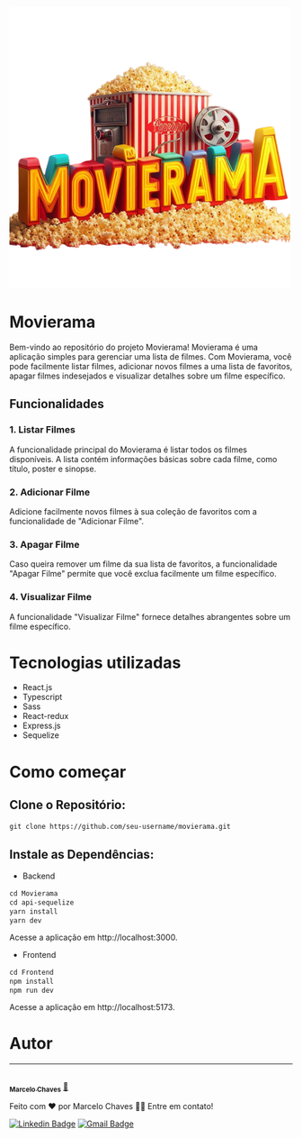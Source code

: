 
![Movierama-logo](Frontend/src/assets/logo.png)

# Movierama
Bem-vindo ao repositório do projeto Movierama! Movierama é uma aplicação simples para gerenciar uma lista de filmes. Com Movierama, você pode facilmente listar filmes, adicionar novos filmes a uma lista de favoritos, apagar filmes indesejados e visualizar detalhes sobre um filme específico.

## Funcionalidades

### 1. Listar Filmes
A funcionalidade principal do Movierama é listar todos os filmes disponíveis. A lista contém informações básicas sobre cada filme, como título, poster e sinopse.

### 2. Adicionar Filme
Adicione facilmente novos filmes à sua coleção de favoritos com a funcionalidade de "Adicionar Filme". 

### 3. Apagar Filme
Caso queira remover um filme da sua lista de favoritos, a funcionalidade "Apagar Filme" permite que você exclua facilmente um filme específico.

### 4. Visualizar Filme
A funcionalidade "Visualizar Filme" fornece detalhes abrangentes sobre um filme específico.

# Tecnologias utilizadas
- React.js
- Typescript
- Sass
- React-redux
- Express.js
- Sequelize

# Como começar
## Clone o Repositório:

```
git clone https://github.com/seu-username/movierama.git
```

## Instale as Dependências:

- Backend
```
cd Movierama 
cd api-sequelize
yarn install
yarn dev
```

Acesse a aplicação em http://localhost:3000.

- Frontend
```
cd Frontend
npm install
npm run dev
```

Acesse a aplicação em http://localhost:5173.

# Autor
---

<a href="https://github.com/MarceloCChaves">
 <img style="border-radius: 50%;" src="https://avatars.githubusercontent.com/u/62251064?s=400&u=b1c8da11d91445ccb2d97b709ccbcd0524885d98&v=4" width="100px;" alt=""/>
 <br />
 <sub><b>Marcelo Chaves</b></sub></a> <a href="https://avatars.githubusercontent.com/u/62251064?s=400&u=b1c8da11d91445ccb2d97b709ccbcd0524885d98&v=4" title="Marcelo">🚀</a>


Feito com ❤️ por Marcelo Chaves 👋🏽 Entre em contato!

[![Linkedin Badge](https://img.shields.io/badge/-Marcelo-blue?style=flat-square&logo=Linkedin&logoColor=white&link=https://www.linkedin.com/in/marcelocchaves/)](https://www.linkedin.com/in/marcelocchaves/) 
[![Gmail Badge](https://img.shields.io/badge/-Marcelochaves20000@gmail.com-c14438?style=flat-square&logo=Gmail&logoColor=white&link=mailto:Marcelochaves20000@gmail.com)](mailto:Marcelochaves20000@gmail.com)
